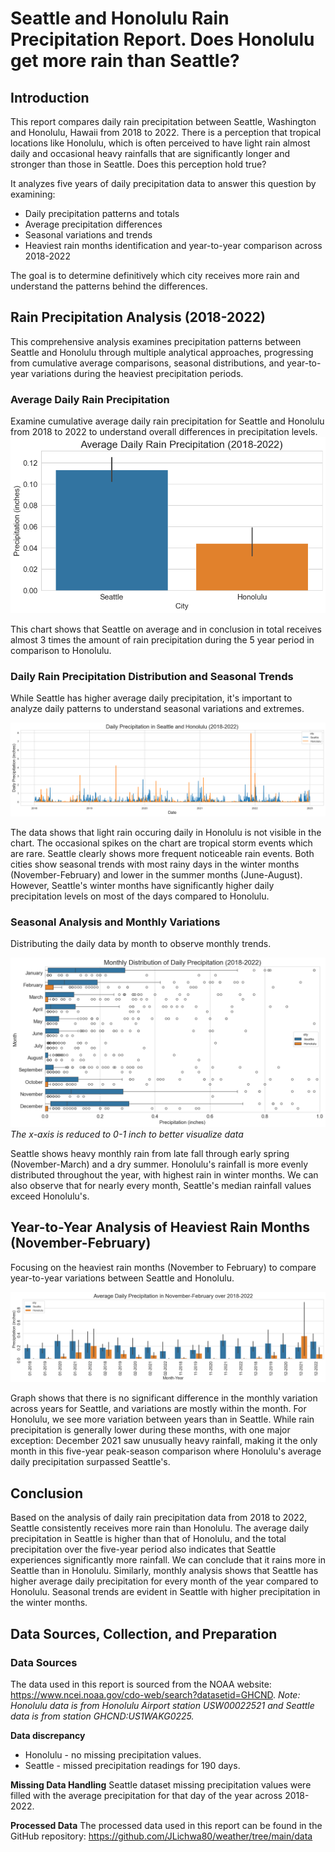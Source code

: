 # Seattle and Honolulu Rain Precipitation Report. Does Honolulu get more rain than Seattle?

## Introduction
This report compares daily rain precipitation between Seattle, Washington and Honolulu, Hawaii from 2018 to 2022. There is a perception that tropical locations like Honolulu, which is often perceived to have light rain almost daily and occasional heavy rainfalls that are significantly longer and stronger than those in Seattle. Does this perception hold true? 

It analyzes five years of daily precipitation data to answer this question by examining:
- Daily precipitation patterns and totals
- Average precipitation differences 
- Seasonal variations and trends
- Heaviest rain months identification and year-to-year comparison across 2018-2022

The goal is to determine definitively which city receives more rain and understand the patterns behind the differences.

## Rain Precipitation Analysis (2018-2022)

This comprehensive analysis examines precipitation patterns between Seattle and Honolulu through multiple analytical approaches, progressing from cumulative average comparisons, seasonal distributions, and year-to-year variations during the heaviest precipitation periods.

### Average Daily Rain Precipitation
Examine cumulative average daily rain precipitation for Seattle and Honolulu from 2018 to 2022 to understand overall differences in precipitation levels.
![daily_mean_precipitation](img/average_precipitation.png)

This chart shows that Seattle on average and in conclusion in total receives almost 3 times the amount of rain precipitation during the 5 year period in comparison to Honolulu.


### Daily Rain Precipitation Distribution and Seasonal Trends
While Seattle has higher average daily precipitation, it's important to analyze daily patterns to understand seasonal variations and extremes.

![Daily_Rain_Preciption](img/daily_precipitation.png)

The data shows that light rain occuring daily in Honolulu is not visible in the chart. The occasional spikes on the chart are tropical storm events which are rare. Seattle clearly shows more frequent noticeable rain events. Both cities show seasonal trends with most rainy days in the winter months (November-February) and lower in the summer months (June-August). However, Seattle's winter months have significantly higher daily precipitation levels on most of the days compared to Honolulu.  

### Seasonal Analysis and Monthly Variations
Distributing the daily data by month to observe monthly trends.

![monthly_distribution_precipitation](img/monthly_precipitation_zoomed.png)
*The x-axis is reduced to 0-1 inch to better visualize data*

Seattle shows heavy monthly rain from late fall through early spring (November-March) and a dry summer. Honolulu's rainfall is more evenly distributed throughout the year, with highest rain in winter months. We can also observe that for nearly every month, Seattle's median rainfall values exceed Honolulu's.

## Year-to-Year Analysis of Heaviest Rain Months (November-February)

Focusing on the heaviest rain months (November to February) to compare year-to-year variations between Seattle and Honolulu.

![nov_feb_precipitation_by_year](img/monthly_precipitation_years_cmp.png)

Graph shows that there is no significant difference in the monthly variation across years for Seattle, and variations are mostly within the month. For Honolulu, we see more variation between years than in Seattle. While rain precipitation is generally lower during these months, with one major exception: December 2021 saw unusually heavy rainfall, making it the only month in this five-year peak-season comparison where Honolulu's average daily precipitation surpassed Seattle's.

## Conclusion
Based on the analysis of daily rain precipitation data from 2018 to 2022, Seattle consistently receives more rain than Honolulu. The average daily precipitation in Seattle is higher than that of Honolulu, and the total precipitation over the five-year period also indicates that Seattle experiences significantly more rainfall. We can conclude that it rains more in Seattle than in Honolulu. Similarly, monthly analysis shows that Seattle has higher average daily precipitation for every month of the year compared to Honolulu. Seasonal trends are evident in Seattle with higher precipitation in the winter months. 


## Data Sources, Collection, and Preparation

### Data Sources
The data used in this report is sourced from the NOAA website: 
 https://www.ncei.noaa.gov/cdo-web/search?datasetid=GHCND.
*Note: Honolulu data is from Honolulu Airport station USW00022521 and Seattle data is from station GHCND:US1WAKG0225.*

**Data discrepancy**
- Honolulu - no missing precipitation values.
- Seattle - missed precipitation readings for 190 days. 

**Missing Data Handling**
Seattle dataset missing precipitation values were filled with the average precipitation for that day of the year across 2018-2022.

**Processed Data**
The processed data used in this report can be found in the GitHub repository:
https://github.com/JLichwa80/weather/tree/main/data



